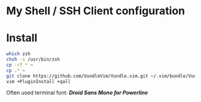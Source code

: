 My Shell / SSH Client configuration
===

# Install

```sh
which zsh
chsh -s /usr/bin/zsh
cp -rf * ~
cp .* ~
git clone https://github.com/VundleVim/Vundle.vim.git ~/.vim/bundle/Vundle.vim
vim +PluginInstall +qall
```

Often used terminal font: ***Droid Sans Mono for Powerline***
